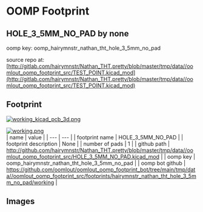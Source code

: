 # OOMP Footprint  
## HOLE_3_5MM_NO_PAD  by none  
  
oomp key: oomp_hairymnstr_nathan_tht_hole_3_5mm_no_pad  
  
source repo at: [http://gitlab.com/hairymnstr/Nathan_THT.pretty/blob/master/tmp/data//oomlout_oomp_footprint_src/TEST_POINT.kicad_mod](http://gitlab.com/hairymnstr/Nathan_THT.pretty/blob/master/tmp/data//oomlout_oomp_footprint_src/TEST_POINT.kicad_mod)  
## Footprint  
  
[![working_kicad_pcb_3d.png](working_kicad_pcb_3d_600.png)](working_kicad_pcb_3d.png)  
  
[![working.png](working_600.png)](working.png)  
| name | value | 
| --- | --- | 
| footprint name | HOLE_3_5MM_NO_PAD | 
| footprint description | None | 
| number of pads | 1 | 
| github path | http://github.com/hairymnstr/Nathan_THT.pretty/blob/master/tmp/data//oomlout_oomp_footprint_src/HOLE_3_5MM_NO_PAD.kicad_mod | 
| oomp key | oomp_hairymnstr_nathan_tht_hole_3_5mm_no_pad | 
| oomp bot github | https://github.com/oomlout/oomlout_oomp_footprint_bot/tree/main/tmp/data//oomlout_oomp_footprint_src/footprints/hairymnstr_nathan_tht_hole_3_5mm_no_pad/working | 
## Images  
